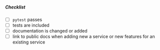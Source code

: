 <!--
Thank you for your pull request!

Please provide a description above and review the requirements below.

Bug fixes and new features should include tests whenever possible.
-->

##### Checklist
<!-- Remove items that do not apply. For completed items, change [ ] to [x]. -->

- [ ] `pytest` passes
- [ ] tests are included
- [ ] documentation is changed or added
- [ ] link to public docs when adding new a service or new features for an existing service
